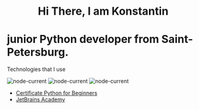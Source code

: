 <h1 align="center">Hi There, I am Konstantin</h1>
<h1> junior Python developer from Saint-Petersburg.</h1>

Technologies that I use

<img alt="node-current" src="https://img.shields.io/badge/Python-3.10-blue">  <img alt="node-current" src="https://img.shields.io/badge/PostgreSQL-14.3-blue"> <img alt="node-current" src="https://img.shields.io/badge/SQL-2016-blue">

- <a href="https://hyperskill.org/certificates/11258301-05b0-4a0e-a614-98d6d3d6b565.pdf">Certificate Python for Beginners</a>  
- <a href="https://hyperskill.org/tracks">JetBrains Academy</a>
  
